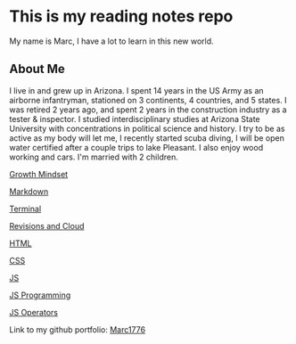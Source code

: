 # This is my reading notes repo

My name is Marc, I have a lot to learn in this new world. 

## About Me

I live in and grew up in Arizona.  I spent 14 years in the US Army as an airborne infantryman, stationed on 3 continents, 4 countries, and 5 states.  I was retired 2 years ago, and spent 2 years in the construction industry as a tester & inspector.  I studied interdisciplinary studies at Arizona State University with concentrations in political science and history.  I try to be as active as my body will let me, I recently started scuba diving, I will be open water certified after a couple trips to lake Pleasant.  I also enjoy wood working and cars.  I'm married with 2 children.

[Growth Mindset](https://marc1776.github.io/reading-notes-codefellows/class1growthmindset)

[Markdown](https://marc1776.github.io/reading-notes-codefellows/class1bmarkdown)

[Terminal](https://marc1776.github.io/reading-notes-codefellows/class2terminal)

[Revisions and Cloud](https://marc1776.github.io/reading-notes-codefellows/class3)

[HTML](https://marc1776.github.io/reading-notes-codefellows/class4html)

[CSS](https://marc1776.github.io/reading-notes-codefellows/class5css)

[JS](https://marc1776.github.io/reading-notes-codefellows/class6js)

[JS Programming](https://marc1776.github.io/reading-notes-codefellows/class7jsprogramming)

[JS Operators](https://marc1776.github.io/reading-notes-codefellows/class8operators)


Link to my github portfolio:  [Marc1776](https://github.com/marc1776)


